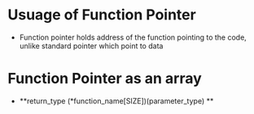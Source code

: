 # Usuage of Function Pointer
 * Function pointer holds address of the function pointing to the code, unlike standard pointer which point to data

# Function Pointer as an array
 * **return_type (*function_name[SIZE])(parameter_type) **
